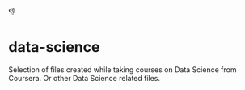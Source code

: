 :-1:
# data-science
Selection of files created while taking courses on Data Science from Coursera. Or other Data Science related files.
